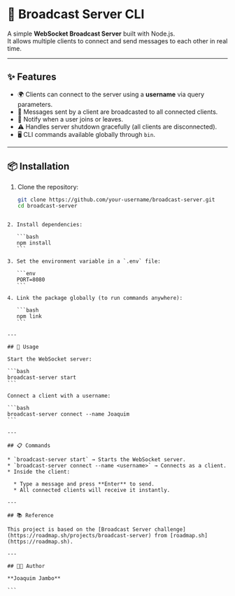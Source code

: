 # 📡 Broadcast Server CLI

A simple **WebSocket Broadcast Server** built with Node.js.  
It allows multiple clients to connect and send messages to each other in real time.  

---

## ✨ Features
- 🌍 Clients can connect to the server using a **username** via query parameters.
- 💬 Messages sent by a client are broadcasted to all connected clients.
- 👋 Notify when a user joins or leaves.
- ⚠️ Handles server shutdown gracefully (all clients are disconnected).
- 🖥️ CLI commands available globally through `bin`.

---

## 📦 Installation

1. Clone the repository:
   ```bash
   git clone https://github.com/your-username/broadcast-server.git
   cd broadcast-server
````

2. Install dependencies:

   ```bash
   npm install
   ```

3. Set the environment variable in a `.env` file:

   ```env
   PORT=8080
   ```

4. Link the package globally (to run commands anywhere):

   ```bash
   npm link
   ```

---

## 🚀 Usage

Start the WebSocket server:

```bash
broadcast-server start
```

Connect a client with a username:

```bash
broadcast-server connect --name Joaquim
```

---

## 📋 Commands

* `broadcast-server start` → Starts the WebSocket server.
* `broadcast-server connect --name <username>` → Connects as a client.
* Inside the client:

  * Type a message and press **Enter** to send.
  * All connected clients will receive it instantly.

---

## 📚 Reference

This project is based on the [Broadcast Server challenge](https://roadmap.sh/projects/broadcast-server) from [roadmap.sh](https://roadmap.sh).

---

## 👨‍💻 Author

**Joaquim Jambo**

```
